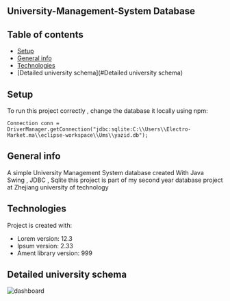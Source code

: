 ## University-Management-System Database 

## Table of contents
* [Setup](#setup)
* [General info](#general-info)
* [Technologies](#technologies)
* [Detailed university schema](#Detailed university schema)

## Setup
To run this project correctly , change the database it locally using npm:

```
Connection conn = DriverManager.getConnection("jdbc:sqlite:C:\\Users\\Electro-Market.ma\\eclipse-workspace\\Ums\\yazid.db");
```
## General info
A simple University Management System database  created With Java Swing , JDBC , Sqlite
this project is part of my second year database project at Zhejiang university of technology 
	
## Technologies
Project is created with:
* Lorem version: 12.3
* Ipsum version: 2.33
* Ament library version: 999

## Detailed university schema



	




![dashboard](https://user-images.githubusercontent.com/78693054/181719780-f7557659-58cc-43f0-bfb2-fb7606572467.png)
